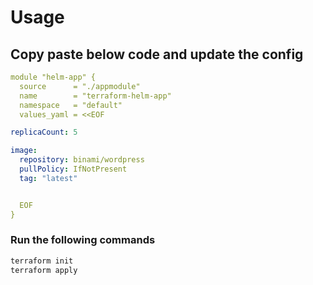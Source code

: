# Usage 
## Copy paste below code and update the config
```yml
module "helm-app" {
  source      = "./appmodule"
  name        = "terraform-helm-app"
  namespace   = "default"
  values_yaml = <<EOF

replicaCount: 5

image:
  repository: binami/wordpress
  pullPolicy: IfNotPresent
  tag: "latest"


  EOF
}
```
### Run the following commands 
```r
terraform init 
terraform apply 
```